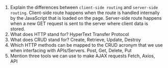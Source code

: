 1.  Explain the differences between `client-side routing` and `server-side routing`.
Client-side route happens when the route is handled internally by the JavaScript that is loaded on the page. Server-side route happens when a new GET request is sent to the server where client data is stored.
1.  What does HTTP stand for?
HyperText Transfer Protocol
1.  What does CRUD stand for?
 Create, Retrieve, Update, Destroy
1.  Which HTTP methods can be mapped to the CRUD acronym that we use when interfacing with APIs/Servers.
Post, Get, Delete, Put
1.  Mention three tools we can use to make AJAX requests
Fetch, Axios, API 